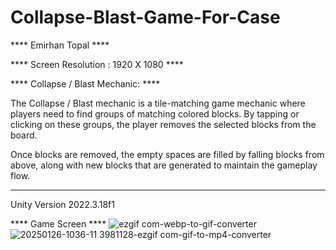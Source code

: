 # Collapse-Blast-Game-For-Case

**** Emirhan Topal ****

**** Screen Resolution : 1920 X 1080 ****

**** Collapse / Blast Mechanic: ****

The Collapse / Blast mechanic is a tile-matching game mechanic where players need to find groups of matching colored blocks. By tapping or clicking on these groups, the player removes the selected blocks from the board.

Once blocks are removed, the empty spaces are filled by falling blocks from above, along with new blocks that are generated to maintain the gameplay flow.

****

Unity Version 2022.3.18f1


**** Game Screen ****
![ezgif com-webp-to-gif-converter](https://github.com/user-attachments/assets/e2462066-5f48-499f-8612-a98c55b1a379)
![20250126-1036-11 3981128-ezgif com-gif-to-mp4-converter](https://github.com/user-attachments/assets/71d15b73-0bbb-4597-9ad9-0f2a8ee71633)

